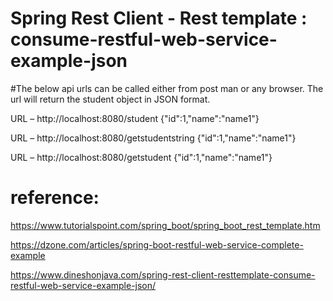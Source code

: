 # Spring Rest Client - Rest template : consume-restful-web-service-example-json

#The below api urls can be called either from post man or any browser. The url will return the student object in JSON format.

URL – http://localhost:8080/student
	  {"id":1,"name":"name1"}

URL – http://localhost:8080/getstudentstring
	  {"id":1,"name":"name1"}

URL – http://localhost:8080/getstudent
{"id":1,"name":"name1"}


 # reference: 
 
 https://www.tutorialspoint.com/spring_boot/spring_boot_rest_template.htm
 
 https://dzone.com/articles/spring-boot-restful-web-service-complete-example
 
 https://www.dineshonjava.com/spring-rest-client-resttemplate-consume-restful-web-service-example-json/
 
